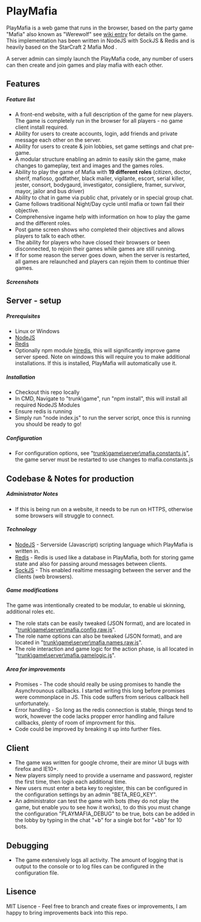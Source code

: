 # PlayMafia
PlayMafia is a web game that runs in the browser, based on the party game "Mafia" also known as "Werewolf" see [wiki entry](http://en.wikipedia.org/wiki/Mafia_%28party_game%29) for details on the game. This implementation has been written in NodeJS with SockJS &amp; Redis and is heavily based on the StarCraft 2 Mafia Mod
.

A server admin can simply launch the PlayMafia code, any number of users can then create and join games and play mafia with each other.

## Features
##### Feature list
* A front-end website, with a full description of the game for new players. The game is completely run in the browser for all players - no game client install required.
* Ability for users to create accounts, login, add friends and private message each other on the server.
* Ability for users to create & join lobbies, set game settings and chat pre-game.
* A modular structure enabling an admin to easily skin the game, make changes to gameplay, text and images and the games roles.
* Ability to play the game of Mafia with **19 different roles** (citizen, doctor, sherif, mafioso, godfather, black mailer, vigilante, escort, serial killer, jester, consort, bodygaurd, investigator, consigliere, framer, survivor, mayor, jailor and bus driver) 
* Ability to chat in game via public chat, privately or in special group chat.
* Game follows traditional Night/Day cycle until mafia or town fail their objective.
* Comprehensive ingame help with information on how to play the game and the different roles.
* Post game screen shows who completed their objectives and allows players to talk to each other.
* The ability for players who have closed their browsers or been disconnected, to rejoin their games while games are still running.
* If for some reason the server goes down, when the server is restarted, all games are relaunched and players can rejoin them to continue thier games.

##### Screenshots

## Server - setup
##### Prerequisites
* Linux or Windows
* [NodeJS](http://nodejs.org/)
* [Redis](http://redis.io/)
* Optionally npm module [hiredis](https://www.npmjs.com/package/hiredis), this will significantly improve game server speed. Note on windows this will require you to make additional installations. If this is installed, PlayMafia will automatically use it.

##### Installation
* Checkout this repo locally
* In CMD, Navigate to "trunk\game\", run "npm install", this will install all required NodeJS Modules
* Ensure redis is running
* Simply run "node index.js" to run the server script, once this is running you should be ready to go!

##### Configuration
* For configuration options, see "[trunk\game\server\mafia.constants.js](https://github.com/Jezternz/PlayMafia/blob/master/trunk/game/server/mafia.constants.js)", the game server must be restarted to use changes to mafia.constants.js

## Codebase & Notes for production
##### Administrator Notes
* If this is being run on a website, it needs to be run on HTTPS, otherwise some browsers will struggle to connect.

##### Technology
* [NodeJS](http://nodejs.org/) - Serverside (Javascript) scripting language which PlayMafia is written in.
* [Redis](http://redis.io/) - Redis is used like a database in PlayMafia, both for storing game state and also for passing around messages between clients.
* [SockJS](https://github.com/sockjs/sockjs-node) - This enabled realtime messaging between the server and the clients (web browsers).

##### Game modifications
The game was intentionally created to be modular, to enable ui skinning, additional roles etc.
* The role stats can be easily tweaked (JSON format), and are located in "[trunk\game\server\mafia.config.raw.js](https://github.com/Jezternz/PlayMafia/blob/master/trunk/game/server/mafia.config.raw.js)".
* The role name options can also be tweaked (JSON format), and are located in "[trunk\game\server\mafia.names.raw.js](https://github.com/Jezternz/PlayMafia/blob/master/trunk/game/server/mafia.names.raw.js)".
* The role interaction and game logic for the action phase, is all located in "[trunk\game\server\mafia.gamelogic.js](https://github.com/Jezternz/PlayMafia/blob/master/trunk/game/server/mafia.gamelogic.js)".

##### Area for improvements
* Promises - The code should really be using promises to handle the Asynchrounous callbacks. I started writing this long before promises were commonplace in JS. This code suffers from serious callback hell unfortunately.
* Error handling - So long as the redis connection is stable, things tend to work, however the code lacks propper error handling and failure callbacks, plenty of room of improvment for this.
* Code could be improved by breaking it up into further files.

## Client
* The game was written for google chrome, their are minor UI bugs with firefox and IE10+.
* New players simply need to provide a username and password, register the first time, then login each additional time.
* New users must enter a beta key to register, this can be configured in the configuration settings by an admin "BETA_REG_KEY".
* An administrator can test the game with bots (they do not play the game, but enable you to see how it works), to do this you must change the configuration "PLAYMAFIA_DEBUG" to be true, bots can be added in the lobby by typing in the chat "+b" for a single bot for "+bb" for 10 bots.

## Debugging
* The game extensively logs all activity. The amount of logging that is output to the console or to log files can be configured in the configuration file.

## Lisence
MIT Lisence - Feel free to branch and create fixes or improvements, I am happy to bring improvements back into this repo.
